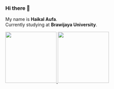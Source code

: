 ### Hi there 👋

My name is **Haikal Aufa**.\
Currently studying at **Brawijaya University**.

<p align="left">
<a href="https://github.com/Haikalarm">
  <img height="160em" src="https://github-readme-stats-eight-theta.vercel.app/api?username=Haikalarm&show_icons=true&theme=algolia&include_all_commits=true&count_private=true"/>
  <img height="160em" src="https://github-readme-stats-eight-theta.vercel.app/api/top-langs/?username=Haikalarm&layout=compact&langs_count=8&theme=algolia"/>
</a>
</p>
